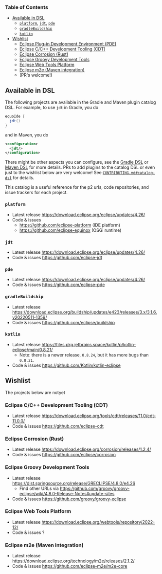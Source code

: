 ### Table of Contents

- [Available in DSL](#available-projects)
  - [`platform`](#platform), [`jdt`](#jdt), [`pde`](#pde)
  - [`gradleBuildship`](#gradle-buildship)
  - [`kotlin`](#kotlin)
- [Wishlist](#wishlist)
  - [Eclipse Plug-in Development Environment (PDE)](#eclipse-pde)
  - [Eclipse C/C++ Development Tooling (CDT)](#eclipse-cdt)
  - [Eclipse Corrosion (Rust)](#eclipse-rust)
  - [Eclipse Groovy Development Tools](#eclipse-groovy)
  - [Eclipse Web Tools Platform](#eclipse-wtp)
  - [Eclipse m2e (Maven integration)](#eclipse-m2e)
  - (PR's welcome!)

## Available in DSL

The following projects are available in the Gradle and Maven plugin catalog DSL. For example, to use `jdt` in Gradle, you do

```gradle
equoIde {
  jdt()
}
```

and in Maven, you do

```xml
<configuration>
  <jdt/>
</configuration>
```

There might be other aspects you can configure, see the [Gradle DSL](https://github.com/equodev/equo-ide/blob/main/plugin-gradle/src/main/java/dev/equo/ide/gradle/P2ModelDslWithCatalog.java) or [Maven DSL](https://github.com/equodev/equo-ide/blob/main/plugin-maven/src/main/java/dev/equo/ide/maven/AbstractP2MojoWithCatalog.java) for more details. PRs to add plugins to the catalog DSL or even just to the wishlist below are very welcome! See [`CONTRIBUTING.md#catalog-dsl`](https://github.com/equodev/equo-ide/blob/main/CONTRIBUTING.md#catalog.dsl) for details.

This catalog is a useful reference for the p2 urls, code repositories, and issue trackers for each project.

### `platform`

- Latest release https://download.eclipse.org/eclipse/updates/4.26/
- Code & issues
  - https://github.com/eclipse-platform (IDE platform)
  - https://github.com/eclipse-equinox (OSGi runtime)

### `jdt`

- Latest release https://download.eclipse.org/eclipse/updates/4.26/
- Code & issues https://github.com/eclipse-jdt

### `pde`

- Latest release https://download.eclipse.org/eclipse/updates/4.26/
- Code & issues https://github.com/eclipse-pde

<a name="gradle-buildship"></a>
### `gradleBuildship`

- Latest release https://download.eclipse.org/buildship/updates/e423/releases/3.x/3.1.6.v20220511-1359/ 
- Code & issues https://github.com/eclipse/buildship

### `kotlin`

- Latest release https://files.pkg.jetbrains.space/kotlin/p/kotlin-eclipse/main/0.8.21/
  - Note: there is a newer release, `0.8.24`, but it has more bugs than `0.8.21`. 
- Code & issues https://github.com/Kotlin/kotlin-eclipse

## Wishlist

The projects below are notyet 

<a name="kotlin-eclipse"></a>

<a name="eclipse-cdt"></a>
### Eclipse C/C++ Development Tooling (CDT)

- Latest release https://download.eclipse.org/tools/cdt/releases/11.0/cdt-11.0.0/
- Code & issues https://github.com/eclipse-cdt

<a name="eclipse-rust"></a>
### Eclipse Corrosion (Rust)

- Latest release https://download.eclipse.org/corrosion/releases/1.2.4/
- Code & issues https://github.com/eclipse/corrosion

<a name="eclipse-groovy"></a>
### Eclipse Groovy Development Tools

- Latest release https://dist.springsource.org/release/GRECLIPSE/4.8.0/e4.26
  - Find other URLs via https://github.com/groovy/groovy-eclipse/wiki/4.8.0-Release-Notes#update-sites
- Code & issues https://github.com/groovy/groovy-eclipse

### Eclipse Web Tools Platform
- Latest release https://download.eclipse.org/webtools/repository/2022-12/
- Code & issues ?

<a name="eclipse-m2e"></a>
### Eclipse m2e (Maven integration)

- Latest release https://download.eclipse.org/technology/m2e/releases/2.1.2/
- Code & issues https://github.com/eclipse-m2e/m2e-core
